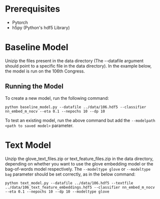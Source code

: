 # Prerequisites
* Pytorch
* h5py (Python's hdf5 Library)

# Baseline Model
Unizip the files present in the data directory (The --datafile argument should point to a specific file in the data directory). In the example below, the model is run on the 106th Congress.
## Running the Model
To create a new model, run the following command:
```
python baseline_model.py --datafile ../data/106.hdf5 --classifier nn_embed_m_nocv --eta 0.1 --nepochs 10 --dp 10
```
To test an existing model, run the above command but add the ``` --modelpath <path to saved model> ``` parameter.
# Text Model
Unzip the glove_text_files.zip or text_feature_files.zip in the data directory, depending on whether you want to use the glove embedding model or the bag-of-words model respectively. The ``` --modeltype glove ``` or ``` --modeltype bag ``` parameter should be set correctly, as in the below command:
```
python text_model.py --datafile ../data/106.hdf5 --textfile ../data/106_text_feature_embeddings.hdf5 --classifier nn_embed_m_nocv --eta 0.1 --nepochs 10 --dp 10 --modeltype glove
```

